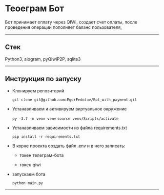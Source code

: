 
# Теоеграм Бот
Бот принимает оплату через QIWI, создает счет оплаты, после проведения операции пополняет баланс пользователя,
***

## Стек
Python3, aiogram, pyQiwiP2P, sqlite3
***

## Инструкция по запуску
* Клонируем репозиторий

	`
	git clone git@github.com:EgorFedotov/Bot_with_payment.git
	`


* Устанавливаем и активируем виртуальное окружение  

	`
    py -3.7 -m venv venv
    `
    `
    source venv/Scripts/activate
    `
   
   
* Устанавливаем зависимости из файла requirements.txt
 
	`
    pip install -r requirements.txt
    `
 

* В корне проекта создать файл .env и в него записать:

    - токен телеграм-бота

    - токен qiwi 


* запускаем бота

    `
	python main.py
    `
***
